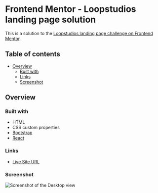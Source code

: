 # Frontend Mentor - Loopstudios landing page solution

This is a solution to the [Loopstudios landing page challenge on Frontend Mentor](https://www.frontendmentor.io/challenges/loopstudios-landing-page-N88J5Onjw).

## Table of contents

- [Overview](#overview)
  - [Built with](#built-with)
  - [Links](#links)
  - [Screenshot](#screenshot)

## Overview

### Built with

- HTML
- CSS custom properties
- [Bootstrap](https://getbootstrap.com/)
- [React](https://reactjs.org/)

### Links

- [Live Site URL](https://zsolt270.github.io/Loopstudios-landing-page/)

### Screenshot

![Screenshot of the Desktop view](./src/assets/images/loopstudios_desktop_finished.png) 



